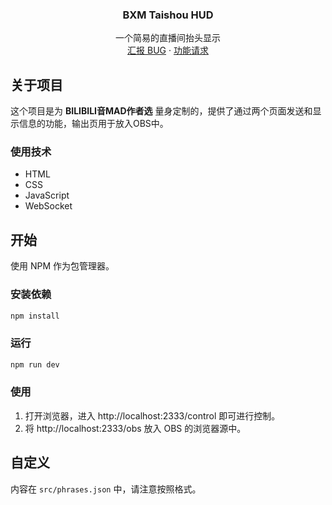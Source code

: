 <div>
  <h3 align="center">BXM Taishou HUD</h3>

  <p align="center">
    一个简易的直播间抬头显示
    <br />
    <a href="https://github.com/othneildrew/Best-README-Template/issues">汇报 BUG</a>
    ·
    <a href="https://github.com/othneildrew/Best-README-Template/issues">功能请求</a>
  </p>
</div>




## 关于项目

这个项目是为 **BILIBILI音MAD作者选** 量身定制的，提供了通过两个页面发送和显示信息的功能，输出页用于放入OBS中。

### 使用技术

- HTML
- CSS
- JavaScript
- WebSocket




## 开始

使用 NPM 作为包管理器。

### 安装依赖

```sh
npm install
```

### 运行

```sh
npm run dev
```

### 使用
1. 打开浏览器，进入 http://localhost:2333/control 即可进行控制。
2. 将 http://localhost:2333/obs 放入 OBS 的浏览器源中。




## 自定义

内容在 `src/phrases.json` 中，请注意按照格式。
